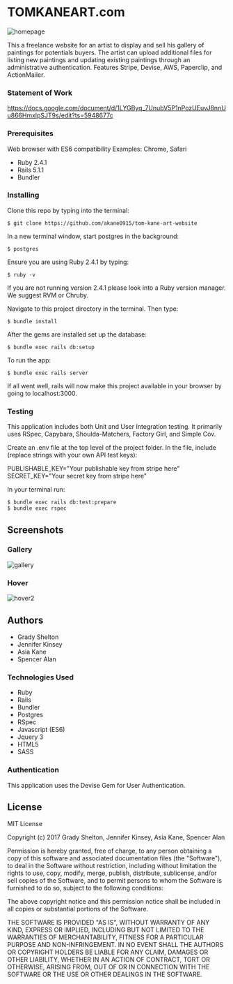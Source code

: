 # TOMKANEART.com

![homepage](https://user-images.githubusercontent.com/25161777/27449916-cdb3f0fa-573e-11e7-8750-951b039c1a79.png)

This a freelance website for an artist to display and sell his gallery of paintings for potentials buyers. The artist can upload additional files for listing new paintings and updating existing paintings through an administrative authentication. Features Stripe, Devise, AWS, Paperclip, and ActionMailer.

### Statement of Work
https://docs.google.com/document/d/1LYGByq_7UnubV5P1nPozUEuvJ8nnUu866HmxlpSJT9s/edit?ts=5948677c

### Prerequisites

Web browser with ES6 compatibility
Examples: Chrome, Safari

* Ruby 2.4.1
* Rails 5.1.1
* Bundler

### Installing

Clone this repo by typing into the terminal:
```
$ git clone https://github.com/akane0915/tom-kane-art-website
```

In a new terminal window, start postgres in the background:
```
$ postgres
```
Ensure you are using Ruby 2.4.1 by typing:
```
$ ruby -v
```

If you are not running version 2.4.1 please look into a Ruby version manager. We suggest RVM or Chruby.

Navigate to this project directory in the terminal. Then type:

```
$ bundle install
```

After the gems are installed set up the database:

```
$ bundle exec rails db:setup
```

To run the app:
```
$ bundle exec rails server
```
If all went well, rails will now make this project available in your browser by going to localhost:3000.

### Testing

This application includes both Unit and User Integration testing.  It primarily uses RSpec, Capybara, Shoulda-Matchers, Factory Girl, and Simple Cov.

Create an .env file at the top level of the project folder.  In the file, include (replace strings with your own API test keys):

PUBLISHABLE_KEY="Your publishable key from stripe here"
SECRET_KEY="Your secret key from stripe here"

In your terminal run:

```
$ bundle exec rails db:test:prepare
$ bundle exec rspec
```

## Screenshots

### Gallery

![gallery](https://user-images.githubusercontent.com/25161777/27449900-c28dbcba-573e-11e7-9ac5-0b3b539633c6.png)

### Hover

![hover2](https://user-images.githubusercontent.com/25161777/27460543-434c9bee-5769-11e7-9732-b0df013157e4.png)

## Authors

* Grady Shelton
* Jennifer Kinsey
* Asia Kane
* Spencer Alan

### Technologies Used

* Ruby
* Rails
* Bundler
* Postgres
* RSpec
* Javascript (ES6)
* Jquery 3
* HTML5
* SASS

### Authentication

This application uses the Devise Gem for User Authentication.

## License

MIT License

Copyright (c) 2017 Grady Shelton, Jennifer Kinsey, Asia Kane, Spencer Alan

Permission is hereby granted, free of charge, to any person obtaining a copy of this software and associated documentation files (the "Software"), to deal in the Software without restriction, including without limitation the rights
to use, copy, modify, merge, publish, distribute, sublicense, and/or sell copies of the Software, and to permit persons to whom the Software is furnished to do so, subject to the following conditions:

The above copyright notice and this permission notice shall be included in all
copies or substantial portions of the Software.

THE SOFTWARE IS PROVIDED "AS IS", WITHOUT WARRANTY OF ANY KIND, EXPRESS OR
IMPLIED, INCLUDING BUT NOT LIMITED TO THE WARRANTIES OF MERCHANTABILITY,
FITNESS FOR A PARTICULAR PURPOSE AND NON-INFRINGEMENT. IN NO EVENT SHALL THE
AUTHORS OR COPYRIGHT HOLDERS BE LIABLE FOR ANY CLAIM, DAMAGES OR OTHER
LIABILITY, WHETHER IN AN ACTION OF CONTRACT, TORT OR OTHERWISE, ARISING FROM,
OUT OF OR IN CONNECTION WITH THE SOFTWARE OR THE USE OR OTHER DEALINGS IN THE
SOFTWARE.
